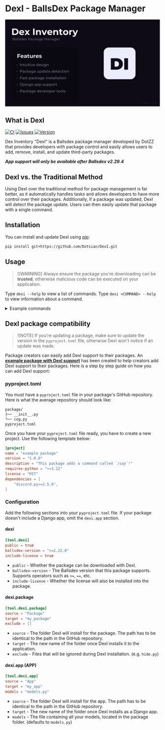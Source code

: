 # DexI - BallsDex Package Manager

![DexI Thumbnail](https://raw.githubusercontent.com/Dotsian/DexI/refs/heads/main/assets/thumbnail.png)

## What is DexI

[![CI](https://github.com/Dotsian/DexI/actions/workflows/CI.yml/badge.svg)](https://github.com/Dotsian/DexI/actions/workflows/CI.yml)
[![Issues](https://img.shields.io/github/issues/Dotsian/DexI)](https://github.com/Dotsian/DexI/issues)
[![Version](https://img.shields.io/badge/version-1.0.0-blue)](https://github.com/Dotsian/DexI/blob/master/CHANGELOG.md)

Dex Inventory "DexI" is a Ballsdex package manager developed by DotZZ that provides developers with package control and easily allows users to add, remove, install, and update third-party packages.

_**App support will only be available after Ballsdex v2.29.4**_

## DexI vs. the Traditional Method

Using DexI over the traditional method for package management is far better, as it automatically handles tasks and allows developers to have more control over their packages. Additionally, if a package was updated, DexI will detect the package update. Users can then easily update that package with a single command.

## Installation

You can install and update DexI using [pip](https://www.python.org/downloads/):

```bash
pip install git+https://github.com/Dotsian/DexI.git
```

## Usage

> ![WARNING]
> Always ensure the package you're downloading can be **trusted**, otherwise malicious code can be executed on your application.

Type `dexi --help` to view a list of commands.
Type `dexi <COMMAND> --help` to view information about a command.

<details>

<summary>Example commands</summary>

**Adding template project:**

```bash
dexi add Dotsian/DexI-Package
```

**Removing template project:**

```bash
dexi remove DexI-Package
```

**Adding template project from branch:**

```bash
dexi add Dotsian/DexI-Package --branch app
```

**Installing all packages:**

```bash
dexi install
```

**Listing all packages:**

```bash
dexi list
```

**Updating all packages:**

```bash
dexi update
```

</details>

## DexI package compatibility

> ![NOTE]
> If you're updating a package, make sure to update the version in the `pyproject.toml` file, otherwise DexI won't notice if an update was made.

Package creators can easily add DexI support to their packages. An **[example package with DexI support](https://github.com/Dotsian/DexI-Package)** has been created to help creators add DexI support to their packages. Here is a step by step guide on how you can add DexI support:

### pyproject.toml

You must have a `pyproject.toml` file in your package's GitHub repository. Here is what the average repository should look like:

```text
package/
├── __init__.py
└── cog.py
pyproject.toml
```

Once you have your `pyproject.toml` file ready, you have to create a new project. Use the following template below:

```toml
[project]
name = "example package"
version = "1.0.0"
description = "This package adds a command called `/say`!"
requires-python = ">=3.12"
license = "MIT"
dependencies = [
    "discord.py>=2.5.0",
]
```

### Configuration

Add the following sections into your `pyproject.toml` file. If your package doesn't include a Django app, omit the `dexi.app` section.

#### dexi

```toml
[tool.dexi]
public = true
ballsdex-version = ">=2.22.0"
include-license = true
```

- `public` - Whether the package can be downloaded with DexI.
- `ballsdex-version` - The Ballsdex version that this package supports. Supports operators such as `>=`, `==`, etc.
- `include-license` - Whether the license will also be installed into the package.

#### dexi.package

```toml
[tool.dexi.package]
source = "Package"
target = "my_package"
exclude = []
```

- `source` - The folder DexI will install for the package. The path has to be identical to the path in the GitHub repository.
- `target` - The new name of the folder once DexI installs it to the application.
- `exclude` - Files that will be ignored during DexI installation. (e.g. `hide.py`)

#### dexi.app (APP)

```toml
[tool.dexi.app]
source = "App"
target = "my_app"
models = "models.py"
```

- `source` - The folder DexI will install for the app. The path has to be identical to the path in the GitHub repository.
- `target` - The new name of the folder once DexI installs as a Django app.
- `models` - The file containing all your models, located in the package folder. (defaults to `models.py`)
